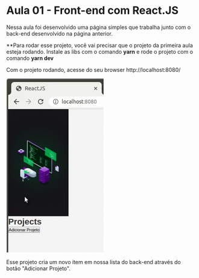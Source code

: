 # Aula 01 - Front-end com React.JS

Nessa aula foi desenvolvido uma página simples que trabalha junto com o back-end desenvolvido na página anterior.

**Para rodar esse projeto, você vai precisar que o projeto da primeira aula esteja rodando. Instale as libs com o comando **yarn** e rode o projeto com o comando **yarn dev**

Com o projeto rodando, acesse do seu browser http://localhost:8080/

![Imagem](https://github.com/willbp/Bootcamp-GoStack11-rocketseat/blob/master/Nivel01/01frontend-reactjs/images/browser_projeto01.gif)

Esse projeto cria um novo item em nossa lista do back-end através do botão "Adicionar Projeto".